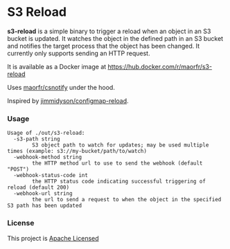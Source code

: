 # S3 Reload

**s3-reload** is a simple binary to trigger a reload when an object in an S3 bucket is updated.
It watches the object in the defined path in an S3 bucket and notifies the target process that the object has been changed.
It currently only supports sending an HTTP request.

It is available as a Docker image at https://hub.docker.com/r/maorfr/s3-reload

Uses [maorfr/csnotify](https://github.com/maorfr/csnotify) under the hood.

Inspired by [jimmidyson/configmap-reload](https://github.com/jimmidyson/configmap-reload).

### Usage

```
Usage of ./out/s3-reload:
  -s3-path string
        S3 object path to watch for updates; may be used multiple times (example: s3://my-bucket/path/to/watch)
  -webhook-method string
        the HTTP method url to use to send the webhook (default "POST")
  -webhook-status-code int
        the HTTP status code indicating successful triggering of reload (default 200)
  -webhook-url string
        the url to send a request to when the object in the specified S3 path has been updated
```

### License

This project is [Apache Licensed](LICENSE.txt)
